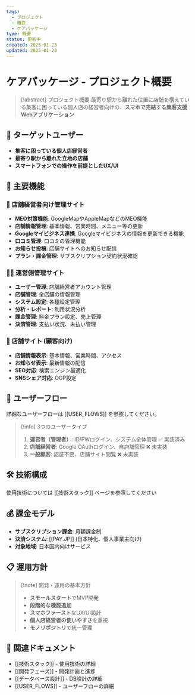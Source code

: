 ```yaml
---
tags:
  - プロジェクト
  - 概要
  - ケアパッケージ
type: 概要
status: 更新中
created: 2025-01-23
updated: 2025-01-23
---
```


# ケアパッケージ - プロジェクト概要

> [!abstract] プロジェクト概要
> 最寄り駅から離れた位置に店舗を構えている集客に困っている個人店の経営者向けの、**スマホで完結する集客支援Webアプリケーション**

## 🎯 ターゲットユーザー
- **集客に困っている個人店経営者**
- **最寄り駅から離れた立地の店舗**
- **スマートフォンでの操作を前提としたUX/UI**

## 🔧 主要機能

### 🏪 店舗経営者向け管理サイト
- **MEO対策機能**: GoogleMapやAppleMapなどのMEO機能
- **店舗情報管理**: 基本情報、営業時間、メニュー等の更新
- **Googleマイビジネス連携**: Googleマイビジネスの情報を更新できる機能
- **口コミ管理**: 口コミの管理機能
- **お知らせ投稿**: 店舗サイトへのお知らせ配信
- **プラン・課金管理**: サブスクリプション契約状況確認

### 👨‍💼 運営側管理サイト
- **ユーザー管理**: 店舗経営者アカウント管理
- **店舗管理**: 全店舗の情報管理
- **システム設定**: 各種設定管理
- **分析・レポート**: 利用状況分析
- **課金管理**: 料金プラン設定、売上管理
- **決済管理**: 支払い状況、未払い管理

### 👥 店舗サイト (顧客向け)
- **店舗情報表示**: 基本情報、営業時間、アクセス
- **お知らせ表示**: 最新情報の配信
- **SEO対応**: 検索エンジン最適化
- **SNSシェア対応**: OGP設定

## 🔄 ユーザーフロー
詳細なユーザーフローは [[USER_FLOWS]] を参照してください。

> [!info] 3つのユーザータイプ
> 1. **運営者（管理者）**: ID/PWログイン、システム全体管理 ✅ 実装済み
> 2. **店舗経営者**: Google OAuthログイン、自店舗管理 ❌ 未実装
> 3. **一般顧客**: 認証不要、店舗サイト閲覧 ❌ 未実装

## 🛠 技術構成
使用技術については [[技術スタック]] ページを参照してください

## 💰 課金モデル
- **サブスクリプション課金**: 月額課金制
- **決済システム**: [[PAY.JP]] (日本特化、個人事業主向け)
- **対象地域**: 日本国内向けサービス

## 📋 運用方針

> [!note] 開発・運用の基本方針
> - **スモールスタート**でMVP開発
> - **段階的な機能追加**
> - **スマホファースト**なUX/UI設計
> - **個人店経営者の使いやすさ**を重視
> - **モノリポジトリ**で統一管理

## 🔗 関連ドキュメント
- [[技術スタック]] - 使用技術の詳細
- [[開発フェーズ]] - 開発計画と進捗
- [[データベース設計]] - DB設計の詳細
- [[USER_FLOWS]] - ユーザーフローの詳細